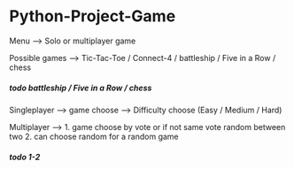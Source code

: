 # Python-Project-Game

Menu --> Solo or multiplayer game

Possible games --> Tic-Tac-Toe / Connect-4 / battleship /  Five in a Row / chess
##### todo battleship /  Five in a Row / chess

Singleplayer --> game choose --> Difficulty choose (Easy / Medium / Hard)

Multiplayer --> 1. game choose by vote or if not same vote random between two
          2. can choose random for a random game
##### todo 1-2
